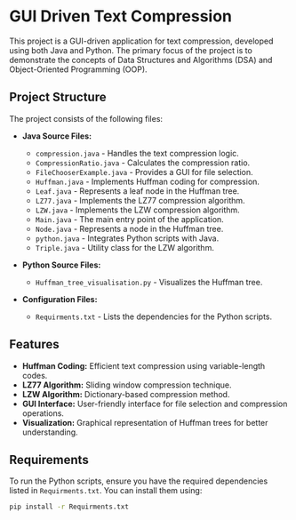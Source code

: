 # GUI Driven Text Compression

This project is a GUI-driven application for text compression, developed using both Java and Python. The primary focus of the project is to demonstrate the concepts of Data Structures and Algorithms (DSA) and Object-Oriented Programming (OOP).

## Project Structure

The project consists of the following files:

- **Java Source Files:**
  - `compression.java` - Handles the text compression logic.
  - `CompressionRatio.java` - Calculates the compression ratio.
  - `FileChooserExample.java` - Provides a GUI for file selection.
  - `Huffman.java` - Implements Huffman coding for compression.
  - `Leaf.java` - Represents a leaf node in the Huffman tree.
  - `LZ77.java` - Implements the LZ77 compression algorithm.
  - `LZW.java` - Implements the LZW compression algorithm.
  - `Main.java` - The main entry point of the application.
  - `Node.java` - Represents a node in the Huffman tree.
  - `python.java` - Integrates Python scripts with Java.
  - `Triple.java` - Utility class for the LZW algorithm.

- **Python Source Files:**
  - `Huffman_tree_visualisation.py` - Visualizes the Huffman tree.

- **Configuration Files:**
  - `Requirments.txt` - Lists the dependencies for the Python scripts.

## Features

- **Huffman Coding:** Efficient text compression using variable-length codes.
- **LZ77 Algorithm:** Sliding window compression technique.
- **LZW Algorithm:** Dictionary-based compression method.
- **GUI Interface:** User-friendly interface for file selection and compression operations.
- **Visualization:** Graphical representation of Huffman trees for better understanding.

## Requirements

To run the Python scripts, ensure you have the required dependencies listed in `Requirments.txt`. You can install them using:

```bash
pip install -r Requirments.txt
